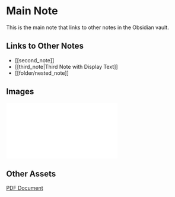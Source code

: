 # Main Note

This is the main note that links to other notes in the Obsidian vault.

## Links to Other Notes

- [[second_note]]
- [[third_note|Third Note with Display Text]]
- [[folder/nested_note]]

## Images

![Sample Image](images/sample.txt)

## Other Assets

[PDF Document](documents/sample.txt)
